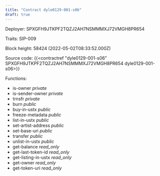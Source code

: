 ```yaml
---
title: "Contract dyle0129-001-s06"
draft: true
---
```

Deployer: SPXGFH9JTKPF2TQZJ2AH7NSMMMXJ72VMGH8PR654

Traits:
SIP-009 



Block height: 58424 (2022-05-02T08:33:52.000Z)

Source code: {{<contractref "dyle0129-001-s06" SPXGFH9JTKPF2TQZJ2AH7NSMMMXJ72VMGH8PR654 dyle0129-001-s06>}}

Functions:

* is-owner _private_
* is-sender-owner _private_
* trnsfr _private_
* burn _public_
* buy-in-ustx _public_
* freeze-metadata _public_
* list-in-ustx _public_
* set-artist-address _public_
* set-base-uri _public_
* transfer _public_
* unlist-in-ustx _public_
* get-balance _read_only_
* get-last-token-id _read_only_
* get-listing-in-ustx _read_only_
* get-owner _read_only_
* get-token-uri _read_only_
